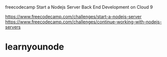 freecodecamp Start a Nodejs Server Back End Development on Cloud 9

https://www.freecodecamp.com/challenges/start-a-nodejs-server 
https://www.freecodecamp.com/challenges/continue-working-with-nodejs-servers




# learnyounode

